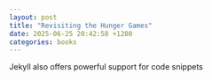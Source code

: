 ```yaml
---
layout: post
title: "Revisiting the Hunger Games"
date: 2025-06-25 20:42:58 +1200
categories: books
---
```


Jekyll also offers powerful support for code snippets
